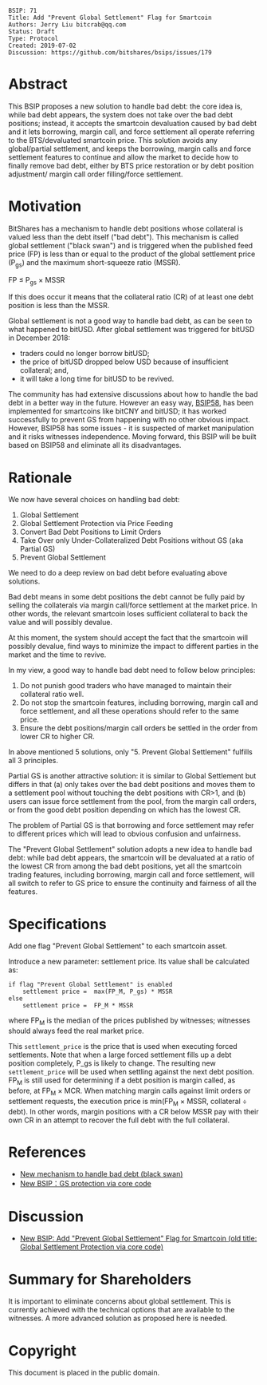     BSIP: 71
    Title: Add "Prevent Global Settlement" Flag for Smartcoin
    Authors: Jerry Liu bitcrab@qq.com
    Status: Draft
    Type: Protocol
    Created: 2019-07-02
    Discussion: https://github.com/bitshares/bsips/issues/179


# Abstract

This BSIP proposes a new solution to handle bad debt: the core idea is, while bad debt appears, the system does not take over the bad debt positions; instead, it accepts the smartcoin devaluation caused by bad debt and it lets borrowing, margin call, and force settlement all operate referring to the BTS/devaluated smartcoin price.  This solution avoids any global/partial settlement, and keeps the borrowing, margin calls and force settlement features to continue and allow the market to decide how to finally remove bad debt, either by BTS price restoration or by debt position adjustment/ margin call order filling/force settlement.  

# Motivation

BitShares has a mechanism to handle debt positions whose collateral is valued less than the debt itself ("bad debt").  This mechanism is called global settlement ("black swan") and is triggered when the published feed price (FP) is less than or equal to the product of the global settlement price (P<sub>gs</sub>) and the maximum short-squeeze ratio (MSSR).

FP &le; P<sub>gs</sub> &times; MSSR

If this does occur it means that the collateral ratio (CR) of at least one debt position is less than the MSSR.

Global settlement is not a good way to handle bad debt, as can be seen to what happened to bitUSD.  After global settlement was triggered for bitUSD in December 2018:

- traders could no longer borrow bitUSD;
- the price of bitUSD dropped below USD because of insufficient collateral; and,
- it will take a long time for bitUSD to be revived.

The community has had extensive discussions about how to handle the bad debt in a better way in the future.  However an easy way, [BSIP58](https://github.com/bitshares/bsips/blob/master/bsip-0058.md), has been implemented for smartcoins like bitCNY and bitUSD; it has worked successfully to prevent GS from happening with no other obvious impact.  However, BSIP58 has some issues - it is suspected of market manipulation and it risks witnesses independence.  Moving forward, this BSIP will be built based on BSIP58 and eliminate all its disadvantages.

# Rationale

We now have several choices on handling bad debt:

1. Global Settlement
2. Global Settlement Protection via Price Feeding
3. Convert Bad Debt Positions to Limit Orders
4. Take Over only Under-Collateralized Debt Positions without GS (aka Partial GS)
5. Prevent Global Settlement

We need to do a deep review on bad debt before evaluating above solutions.

Bad debt means in some debt positions the debt cannot be fully paid by selling the collaterals via margin call/force settlement at the market price.  In other words, the relevant smartcoin loses sufficient collateral to back the value and will possibly devalue.

At this moment, the system should accept the fact that the smartcoin will possibly devalue, find ways to minimize the impact to different parties in the market and the time to revive.

In my view, a good way to handle bad debt need to follow below principles:

1.  Do not punish good traders who have managed to maintain their collateral ratio well.
2.  Do not stop the smartcoin features, including borrowing, margin call and force settlement, and all these operations should refer to the same price.
3.  Ensure the debt positions/margin call orders be settled in the order from lower CR to higher CR.

In above mentioned 5 solutions, only "5. Prevent Global Settlement" fulfills all 3 principles.

Partial GS is another attractive solution: it is similar to Global Settlement but differs in that (a) only takes over the bad debt positions and moves them to a settlement pool without touching the debt positions with CR>1, and (b) users can issue force settlement from the pool, from the margin call orders, or from the good debt position depending on which has the lowest CR.

The problem of Partial GS is that borrowing and force settlement may refer to different prices which will lead to obvious confusion and unfairness.

The "Prevent Global Settlement" solution adopts a new idea to handle bad debt: while bad debt appears, the smartcoin will be devaluated at a ratio of the lowest CR from among the bad debt positions, yet all the smartcoin trading features, including borrowing, margin call and force settlement, will all switch to refer to GS price to ensure the continuity and fairness of all the features.

# Specifications

Add one flag "Prevent Global Settlement" to each smartcoin asset.

Introduce a new parameter: settlement price.  Its value shall be calculated as:

```
if flag "Prevent Global Settlement" is enabled
	settlement price =  max(FP_M, P_gs) * MSSR
else
	settlement price =  FP_M * MSSR
```

where FP<sub>M</sub> is the median of the prices published by witnesses; witnesses should always feed the real market price.

This `settlement_price` is the price that is used when executing forced settlements. Note that when a large forced settlement fills up a debt position completely, P_gs is likely to change. The resulting new `settlement_price` will be used when settling against the next debt position.
FP<sub>M</sub> is still used for determining if a debt position is margin called, as before, at FP<sub>M</sub> &times; MCR.
When matching margin calls against limit orders or settlement requests, the execution price is min(FP<sub>M</sub> &times; MSSR, collateral &div; debt). In other words, margin positions with a CR below MSSR pay with their own CR in an attempt to recover the full debt with the full collateral.

# References

- [New mechanism to handle bad debt (black swan)](https://bitsharestalk.org/index.php?topic=27273.0)
- [New BSIP：GS protection via core code](https://bitsharestalk.org/index.php?topic=28681.0)

# Discussion

- [New BSIP: Add "Prevent Global Settlement" Flag for Smartcoin (old title: Global Settlement Protection via core code)](#179)

# Summary for Shareholders

It is important to eliminate concerns about global settlement.  This is currently achieved with the technical options that are available to the witnesses.  A more advanced solution as proposed here is needed.

# Copyright

This document is placed in the public domain.
